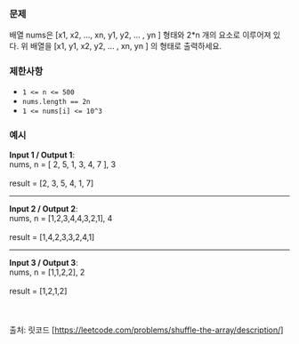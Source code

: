 ### **문제**  

배열 nums은 [x1, x2, …, xn, y1, y2, … , yn ] 형태와 2*n 개의 요소로 이루어져 있다.
위 배열을 [x1, y1, x2, y2, … , xn, yn ] 의 형태로 출력하세요.

### **제한사항** 
- `1 <= n <= 500`
- `nums.length == 2n`
- `1 <= nums[i] <= 10^3`

### **예시**  

**Input 1 / Output 1**:  
nums, n = [ 2, 5, 1, 3, 4, 7 ], 3  
<br/>
result = [2, 3, 5, 4, 1, 7]
<hr/>

**Input 2 / Output 2**:  
nums, n = [1,2,3,4,4,3,2,1], 4  
<br/>
result = [1,4,2,3,3,2,4,1]
<hr/>

**Input 3 / Output 3**:  
nums, n = [1,1,2,2], 2  
<br/>
result = [1,2,1,2]  
<br/><br/><br/>
출처: 릿코드 [https://leetcode.com/problems/shuffle-the-array/description/]

